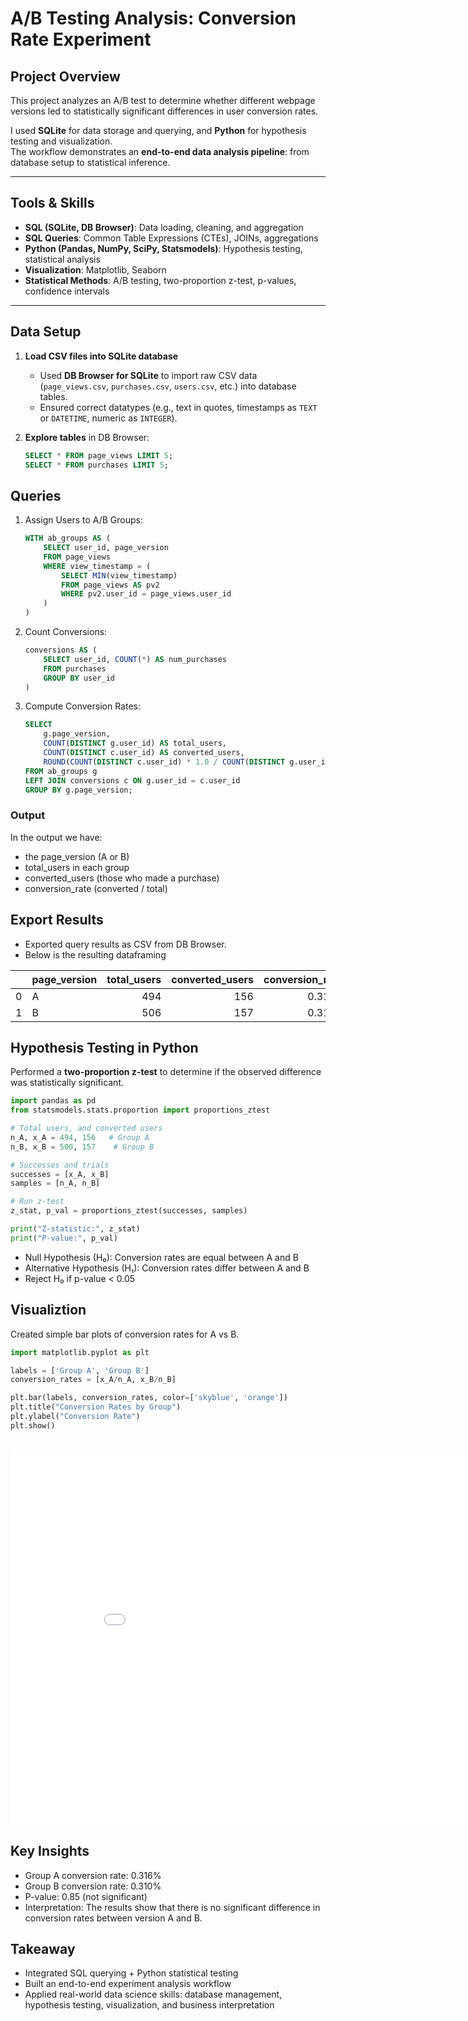 # A/B Testing Analysis: Conversion Rate Experiment

## Project Overview
This project analyzes an A/B test to determine whether different webpage versions led to statistically significant differences in user conversion rates.  

I used **SQLite** for data storage and querying, and **Python** for hypothesis testing and visualization.  
The workflow demonstrates an **end-to-end data analysis pipeline**: from database setup to statistical inference.

---

## Tools & Skills
- **SQL (SQLite, DB Browser)**: Data loading, cleaning, and aggregation  
- **SQL Queries**: Common Table Expressions (CTEs), JOINs, aggregations  
- **Python (Pandas, NumPy, SciPy, Statsmodels)**: Hypothesis testing, statistical analysis  
- **Visualization**: Matplotlib, Seaborn  
- **Statistical Methods**: A/B testing, two-proportion z-test, p-values, confidence intervals  

---

## Data Setup
1. **Load CSV files into SQLite database**  
   - Used **DB Browser for SQLite** to import raw CSV data (`page_views.csv`, `purchases.csv`, `users.csv`, etc.) into database tables.  
   - Ensured correct datatypes (e.g., text in quotes, timestamps as `TEXT` or `DATETIME`, numeric as `INTEGER`).  

2. **Explore tables** in DB Browser:
    ```sql
   SELECT * FROM page_views LIMIT 5;
   SELECT * FROM purchases LIMIT 5;
    ```
## Queries

1. Assign Users to A/B Groups:
    ```sql
    WITH ab_groups AS (
        SELECT user_id, page_version
        FROM page_views
        WHERE view_timestamp = (
            SELECT MIN(view_timestamp)
            FROM page_views AS pv2
            WHERE pv2.user_id = page_views.user_id
        )
    )
    ```

2. Count Conversions:
    ```sql
    conversions AS (
        SELECT user_id, COUNT(*) AS num_purchases
        FROM purchases
        GROUP BY user_id
    )
    ```

3. Compute Conversion Rates:
    ```sql
    SELECT 
        g.page_version,
        COUNT(DISTINCT g.user_id) AS total_users,
        COUNT(DISTINCT c.user_id) AS converted_users,
        ROUND(COUNT(DISTINCT c.user_id) * 1.0 / COUNT(DISTINCT g.user_id), 4) AS conversion_rate
    FROM ab_groups g
    LEFT JOIN conversions c ON g.user_id = c.user_id
    GROUP BY g.page_version;
    ```

### Output

In the output we have:

- the page_version (A or B)
- total_users in each group
- converted_users (those who made a purchase)
- conversion_rate (converted / total)

## Export Results

- Exported query results as CSV from DB Browser.
- Below is the resulting dataframing

|    | page_version   |   total_users |   converted_users |   conversion_rate |
|---:|:---------------|--------------:|------------------:|------------------:|
|  0 | A              |           494 |               156 |            0.3158 |
|  1 | B              |           506 |               157 |            0.3103 |

## Hypothesis Testing in Python

Performed a **two-proportion z-test** to determine if the observed difference was statistically significant.

```python
import pandas as pd
from statsmodels.stats.proportion import proportions_ztest

# Total users, and converted users
n_A, x_A = 494, 156   # Group A
n_B, x_B = 500, 157    # Group B

# Successes and trials
successes = [x_A, x_B]
samples = [n_A, n_B]

# Run z-test
z_stat, p_val = proportions_ztest(successes, samples)

print("Z-statistic:", z_stat)
print("P-value:", p_val)
```

- Null Hypothesis (H₀): Conversion rates are equal between A and B
- Alternative Hypothesis (H₁): Conversion rates differ between A and B
- Reject H₀ if p-value < 0.05

## Visualiztion

Created simple bar plots of conversion rates for A vs B.

```python
import matplotlib.pyplot as plt

labels = ['Group A', 'Group B']
conversion_rates = [x_A/n_A, x_B/n_B]

plt.bar(labels, conversion_rates, color=['skyblue', 'orange'])
plt.title("Conversion Rates by Group")
plt.ylabel("Conversion Rate")
plt.show()
```

<br>

<iframe
  src="files/test.html"
  width="900"
  height="600"
  frameborder="0"
></iframe>

## Key Insights

- Group A conversion rate: 0.316%
- Group B conversion rate: 0.310%
- P-value: 0.85 (not significant)
- Interpretation: The results show that there is no significant difference in conversion rates between version A and B.

## Takeaway

- Integrated SQL querying + Python statistical testing
- Built an end-to-end experiment analysis workflow
- Applied real-world data science skills: database management, hypothesis testing, visualization, and business interpretation
